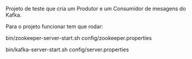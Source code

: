 Projeto de teste que cria um Produtor e um Consumidor de mesagens do Kafka. 

Para o projeto funcionar tem que rodar:

bin/zookeeper-server-start.sh  config/zookeeper.properties

bin/kafka-server-start.sh config/server.properties
